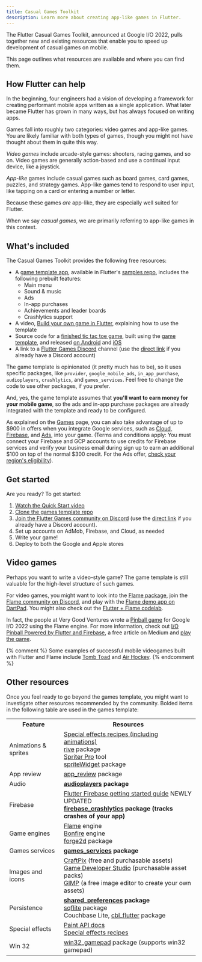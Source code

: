 ```yaml
---
title: Casual Games Toolkit
description: Learn more about creating app-like games in Flutter.
---
```


The Flutter Casual Games Toolkit, announced at Google I/O 2022,
pulls together new and existing resources that enable you to
speed up development of casual games on mobile.

This page outlines what resources are available and
where you can find them.

## How Flutter can help

In the beginning, four engineers had a vision of
developing a framework for creating performant mobile apps
written as a single application.
What later became Flutter has grown in many ways,
but has always focused on writing apps.

Games fall into roughly two categories: video games
and app-like games. You are likely familiar with both
types of games, though you might not have thought
about them in quite this way.

_Video games_ include arcade-style games: shooters,
racing games, and so on.
Video games are generally action-based and use a
continual input device, like a joystick.

_App-like_ games include casual games such as board games,
card games, puzzles, and strategy games.
App-like games tend to respond to user input,
like tapping on a card or entering a number or letter.

Because these games _are_ app-like, they are
especially well suited for Flutter.

When we say _casual games_, we are primarily
referring to app-like games in this context.

## What's included

The Casual Games Toolkit provides the following free resources:

* A [game template app][game-template], available in Flutter's
  [samples repo][], includes the following prebuilt features:
  * Main menu
  * Sound & music
  * Ads
  * In-app purchases
  * Achievements and leader boards
  * Crashlytics support
* A video, [Build your own game in Flutter][game-video],
  explaining how to use the template
* Source code for a [finished tic tac toe game][],
  built using the [game template][game-template],
  and released [on Android][] and [iOS][]
* A link to a [Flutter Games Discord][game-discord] channel
  (use the [direct link][direct-discord] if you already
  have a Discord account)

[finished tic tac toe game]: {{site.github}}/filiph/tictactoe
[game-discord]: https://discord.gg/WY5NwwjBQz
[iOS]: https://apps.apple.com/us/app/tic-tac-toe-puzzle-game/id1611729977 
[on Android]: https://play.google.com/store/apps/details?id=dev.flutter.tictactoe
[samples repo]: {{site.github}}/flutter/samples

The game template is opinionated (it pretty
much has to be), so it uses specific packages,
like `provider`, `google_mobile_ads`, `in_app_purchase`,
`audioplayers`, `crashlytics`, and `games_services`.
Feel free to change the code
to use other packages, if you prefer.

And, yes, the game template assumes that **you'll
want to earn money for your mobile game**,
so the ads and in-app purchase packages are already
integrated with the template and ready to be configured.

As explained on the [Games][] page,
you can also take advantage of up to $900
in offers when you integrate Google services,
such as [Cloud, Firebase][], and [Ads][],
into your game.
(Terms and conditions apply: You must connect your
Firebase and GCP accounts to use credits for
Firebase services and verify your business
email during sign up to earn an additional $100
on top of the normal $300 credit. For the Ads offer,
[check your region's eligibility][]).

[Ads]: https://ads.google.com/intl/en_us/home/flutter/#!/
[check your region's eligibility]: https://www.google.com/intl/en/ads/coupons/terms/flutter/
[Cloud, Firebase]: https://cloud.google.com/free
[Games]: {{site.main-url}}/games

## Get started

Are you ready? To get started:

1. [Watch the Quick Start video][game-video]
1. [Clone the games template repo][game-template]
1. [Join the Flutter Games community on Discord][game-discord]
   (use the [direct link][direct-discord] if you already
   have a Discord account).
1. Set up accounts on AdMob, Firebase, and Cloud, as needed
1. Write your game!
1. Deploy to both the Google and Apple stores

[direct-discord]: https://discord.com/login?redirect_to=%2Fchannels%2F420324994703163402%2F964110538986651658
[game-discord]: https://discord.com/invite/WY5NwwjBQz
[game-template]: {{site.github}}/flutter/samples/tree/main/game_template
[game-video]: https://www.bilibili.com/video/BV12Y4y1z7m9/

## Video games

Perhaps you want to write a video-style game?
The game template is still valuable for
the high-level structure of such games.

For video games, you might want to look into the
[Flame package][flame-package],
join the [Flame community on Discord][flame-discord],
and play with the [Flame demo app on DartPad][flame-demo].
You might also check out the [Flutter + Flame codelab][].

[Flutter + Flame codelab]: {{site.codelabs}}/codelabs/flutter-flame-game

In fact, the people at Very Good Ventures wrote a
[Pinball game][pinball-game] for Google I/O 2022
using the Flame engine. For more information, check out
[I/O Pinball Powered by Flutter and Firebase][],
a free article on Medium and [play the game][pinball-game].

{% comment %}
Some examples of successful mobile videogames
built with Flutter and Flame include 
[Tomb Toad][] and [Air Hockey][].
{% endcomment %}

[Air Hockey]: https://play.google.com/store/apps/details?id=com.ignacemaes.airhockey
[flame-demo]: https://dartpad.dev/?id=3e52ca7b51ba15f989ad880b8b3314a2
[flame-discord]: https://discord.gg/5unKpdQD78
[flame-package]: {{site.pub}}/packages/flame
[I/O Pinball Powered by Flutter and Firebase]: {{site.medium}}/flutter/di-o-pinball-powered-by-flutter-and-firebase-d22423f3f5d
[pinball-game]: https://pinball.flutter.dev/#/
[Tomb Toad]: https://play.google.com/store/apps/details?id=com.crescentmoongames.tombtoad

## Other resources

Once you feel ready to go beyond the games template,
you might want to investigate other resources
recommended by the community.
Bolded items in the following table are used in the games template:

<table class="table table-striped" markdown="1">
<tr markdown="1">
  <th>Feature
  </th>
  <th>Resources
  </th>
</tr>
<tr>
  <td>Animations & sprites
  </td>
  <td><a href="{{site.url}}/cookbook/effects">Special effects recipes (including animations)</a><br>
      <a href="{{site.pub-pkg}}/rive">rive</a> package<br>
      <a href="https://store.steampowered.com/app/332360/Spriter_Pro/">Spriter Pro</a> tool<br>
      <a href="{{site.pub-pkg}}/spritewidget">spriteWidget</a> package
  </td>
</tr>
<tr>
  <td>App review
  </td>
  <td><a href="{{site.pub-pkg}}/app_review">app_review</a> package
  </td>
</tr>
<tr>
  <td>Audio
  </td>
  <td><b><a href="{{site.pub-pkg}}/audioplayers">audioplayers</a> package</b>
  </td>
</tr>
<tr>
  <td>Firebase
  </td>
  <td><a href="https://firebase.google.com/docs/flutter/setup">Flutter Firebase getting started guide</a> NEWLY UPDATED<br>
      <b><a href="{{site.pub-pkg}}/firebase_crashlytics">firebase_crashlytics</a>
      package (tracks crashes of your app)</b>
  </td>
</tr>
<tr>
  <td>Game engines
  </td>
  <td><a href="https://docs.flame-engine.org">Flame</a> engine<br>
      <a href="https://bonfire-engine.github.io/#/">Bonfire</a> engine<br>
      <a href="{{site.pub-pkg}}/forge2d">forge2d</a> package
  </td>
</tr>
<tr>
  <td>Games services
  </td>
  <td><b><a href="{{site.pub-pkg}}/games_services">games_services</a> package</b>
  </td>
</tr>
<tr>
  <td>Images and icons
  </td>
  <td><a href="https://craftpix.net/">CraftPix</a> (free and purchasable assets)<br>
      <a href="https://www.gamedeveloperstudio.com/">Game Developer Studio</a> (purchasable asset packs)<br>
      <a href="https://www.gimp.org/">GIMP</a> (a free image editor to create your own assets)
  </td>
</tr>
<tr>
  <td>Persistence
  </td>
  <td><b><a href="{{site.pub-pkg}}/shared_preferences">shared_preferences</a> package</b><br>
      <a href="{{site.pub-pkg}}/sqflite">sqflite</a> package<br>
      Couchbase Lite, <a href="{{site.pub-pkg}}/cbl_flutter">cbl_flutter</a> package
  </td>
</tr>
<tr>
  <td>Special effects
  </td>
  <td><a href="{{site.api}}/flutter/dart-ui/Paint-class.html">Paint API docs</a><br>
      <a href="{{site.url}}/cookbook/effects">Special effects recipes</a>
  </td>
</tr>
<tr>
  <td>Win 32
  </td>
  <td><a href="{{site.pub-pkg}}/win32_gamepad">win32_gamepad</a>
      package (supports win32 gamepad)
  </td>
</tr>
</table>
